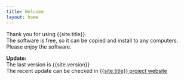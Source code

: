 ```yaml
---
title: Welcome
layout: home
---
```


Thank you for using {{site.title}}.\
The software is free, so it can be copied and install to any computers.\
Please enjoy the software.

**Update:**\
The last version is  {{site.version}}\
The recent update can be checked in [{{site.title}} project website]({{site.project_url}})

